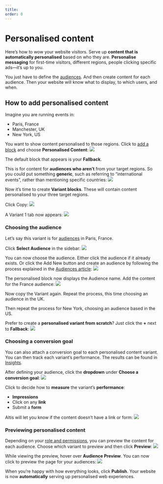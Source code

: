 ```yaml
---
title:
order: 0
---
```


# Personalised content

Here’s how to wow your website visitors. Serve up **content that is automatically personalised** based on who they are. **Personalise messaging** for first-time visitors, different regions, people clicking specific ads—it’s up to you. 

You just have to define the [audiences](audiences.md). And then create content for each audience. Then your website will know what to display, to which users, and when. 

## How to add personalised content

Imagine you are running events in:

- Paris, France
- Manchester, UK
- New York, US

You want to show content personalised to those regions. Click to [add a block](../content-and-content-blocks/creating-content-with-blocks.md) and choose **Personalised Content**:
![](../assets/personalised-content-image9.png)

The default block that appears is your **Fallback**. 

This is for content for **audiences who aren’t** from your target regions. So you could put something **generic**, such as referring to “international events”, rather than mentioning specific countries:
![](../assets/personalised-content-image6.png)

Now it’s time to create **Variant blocks**. These will contain content personalised to your three target regions. 

Click Copy:
![](../assets/personalised-content-image11.png)

A Variant 1 tab now appears:
![](../assets/personalised-content-image12.png)

### Choosing the audience 

Let’s say this variant is for [audiences](audiences.md) in Paris, France. 

Click **Select Audience** in the sidebar:
![](../assets/personalised-content-image10.png)

You can now choose the audience. Either click the audience if it already exists. Or click the Add New button and create an audience by following the process explained in the [Audiences article](audiences.md):
![](../assets/personalised-content-image2.png)

The personalised block now displays the Audience name. Add the content for the France audience:
![](../assets/personalised-content-image4.png)

Now copy the Variant again. Repeat the process, this time choosing an audience in the UK. 

Then repeat the process for New York, choosing an audience based in the US.

Prefer to create a **personalised variant from scratch**? Just click the **+** next to **Fallback**:
![](../assets/personalised-content-image7.png)

### Choosing a conversion goal

You can also attach a conversion goal to each personalised content variant. You can then track each variant’s performance. The results can be found in [Insights](insights.md). 

After defining your audience, click the **dropdown** under **Choose a conversion goal**:
![](../assets/personalised-content-image1.png)

Click to decide how to **measure** the variant’s **performance**:

- **Impressions**
- Click on any **link**
- Submit a **form**

Altis will let you know if the content doesn’t have a link or form:
![](../assets/personalised-content-image5.png)

### Previewing personalised content

Depending on your [role and permissions](../collaboration-and-users/roles-and-permissions.md), you can preview the content for each audience. Choose which variant to preview and then click **Preview**:
![](../assets/personalised-content-image8.png)

While viewing the preview, hover over **Audience Preview**. You can now click to preview the page for your audiences:
![](../assets/personalised-content-image3.png)

When you’re happy with how everything looks, click **Publish**. Your website is now **automatically** serving up personalised web experiences.
